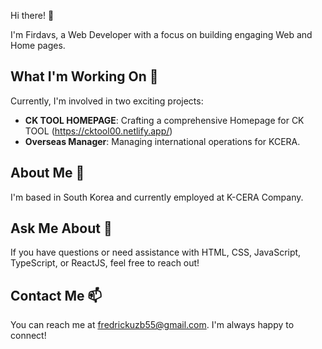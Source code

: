 Hi there! 👋

I'm Firdavs, a Web Developer with a focus on building engaging Web and Home pages.

## What I'm Working On 🔭

Currently, I'm involved in two exciting projects:
- **CK TOOL HOMEPAGE**: Crafting a comprehensive Homepage for CK TOOL  (https://cktool00.netlify.app/)
- **Overseas Manager**: Managing international operations for KCERA.

## About Me 🌱

I'm based in South Korea and currently employed at K-CERA Company.

## Ask Me About 💬

If you have questions or need assistance with HTML, CSS, JavaScript, TypeScript, or ReactJS, feel free to reach out!

## Contact Me 📫

You can reach me at fredrickuzb55@gmail.com. I'm always happy to connect!
